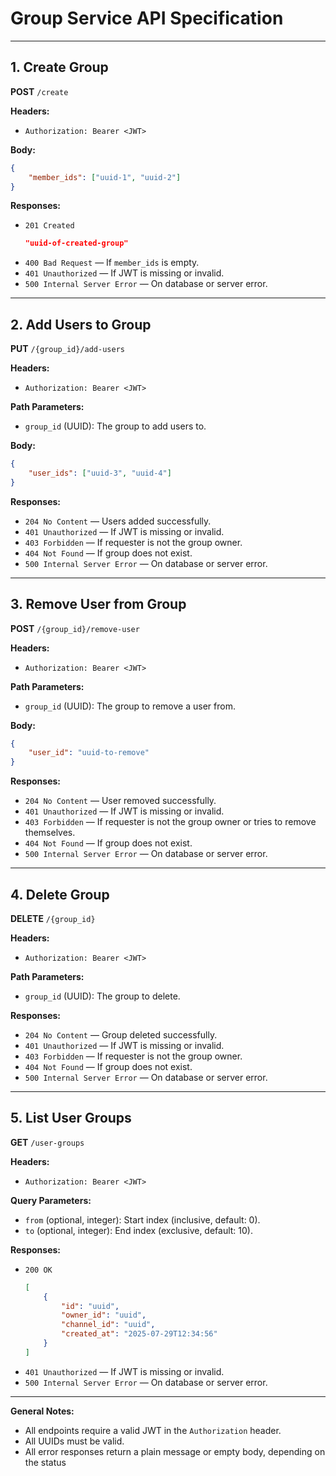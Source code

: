 # Group Service API Specification

---

## 1. Create Group

**POST** `/create`

**Headers:**

-   `Authorization: Bearer <JWT>`

**Body:**

```json
{
	"member_ids": ["uuid-1", "uuid-2"]
}
```

**Responses:**

-   `201 Created`
    ```json
    "uuid-of-created-group"
    ```
-   `400 Bad Request` — If `member_ids` is empty.
-   `401 Unauthorized` — If JWT is missing or invalid.
-   `500 Internal Server Error` — On database or server error.

---

## 2. Add Users to Group

**PUT** `/{group_id}/add-users`

**Headers:**

-   `Authorization: Bearer <JWT>`

**Path Parameters:**

-   `group_id` (UUID): The group to add users to.

**Body:**

```json
{
	"user_ids": ["uuid-3", "uuid-4"]
}
```

**Responses:**

-   `204 No Content` — Users added successfully.
-   `401 Unauthorized` — If JWT is missing or invalid.
-   `403 Forbidden` — If requester is not the group owner.
-   `404 Not Found` — If group does not exist.
-   `500 Internal Server Error` — On database or server error.

---

## 3. Remove User from Group

**POST** `/{group_id}/remove-user`

**Headers:**

-   `Authorization: Bearer <JWT>`

**Path Parameters:**

-   `group_id` (UUID): The group to remove a user from.

**Body:**

```json
{
	"user_id": "uuid-to-remove"
}
```

**Responses:**

-   `204 No Content` — User removed successfully.
-   `401 Unauthorized` — If JWT is missing or invalid.
-   `403 Forbidden` — If requester is not the group owner or tries to remove themselves.
-   `404 Not Found` — If group does not exist.
-   `500 Internal Server Error` — On database or server error.

---

## 4. Delete Group

**DELETE** `/{group_id}`

**Headers:**

-   `Authorization: Bearer <JWT>`

**Path Parameters:**

-   `group_id` (UUID): The group to delete.

**Responses:**

-   `204 No Content` — Group deleted successfully.
-   `401 Unauthorized` — If JWT is missing or invalid.
-   `403 Forbidden` — If requester is not the group owner.
-   `404 Not Found` — If group does not exist.
-   `500 Internal Server Error` — On database or server error.

---

## 5. List User Groups

**GET** `/user-groups`

**Headers:**

-   `Authorization: Bearer <JWT>`

**Query Parameters:**

-   `from` (optional, integer): Start index (inclusive, default: 0).
-   `to` (optional, integer): End index (exclusive, default: 10).

**Responses:**

-   `200 OK`
    ```json
    [
    	{
    		"id": "uuid",
    		"owner_id": "uuid",
    		"channel_id": "uuid",
    		"created_at": "2025-07-29T12:34:56"
    	}
    ]
    ```
-   `401 Unauthorized` — If JWT is missing or invalid.
-   `500 Internal Server Error` — On database or server error.

---

**General Notes:**

-   All endpoints require a valid JWT in the `Authorization` header.
-   All UUIDs must be valid.
-   All error responses return a plain message or empty body, depending on the status
